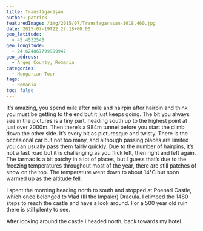 ```yaml
---
title: Transfăgărășan
author: patrick
featuredImage: /img/2015/07/Transfagarasan-1018.460.jpg
date: 2015-07-19T22:27:18+00:00
geo_latitude:
  - 45.4532545
geo_longitude:
  - 24.624867799999947
geo_address:
  - Argeș County, Romania
categories:
  - Hungarian Tour
tags:
  - Romania
toc: false
---
```

It’s amazing, you spend mile after mile and hairpin after hairpin and think you must be getting to the end but it just keeps going. The bit you always see in the pictures is a tiny part, heading south up to the highest point at just over 2000m. Then there’s a 984m tunnel before you start the climb down the other side. It’s every bit as picturesque and twisty. There is the occasional car but not too many, and although passing places are limited you can usually pass them fairly quickly. Due to the number of hairpins, it’s not a fast road but it is challenging as you flick left, then right and left again. The tarmac is a bit patchy in a lot of places, but I guess that’s due to the freezing temperatures throughout most of the year, there are still patches of snow on the top. The temperature went down to about 14°C but soon warmed up as the altitude fell.

<!--more-->

I spent the morning heading north to south and stopped at Poenari Castle, which once belonged to Vlad (III the Impaler) Dracula. I climbed the 1480 steps to reach the castle and have a look around. For a 500 year old ruin there is still plenty to see.

After looking around the castle I headed north, back towards my hotel.
